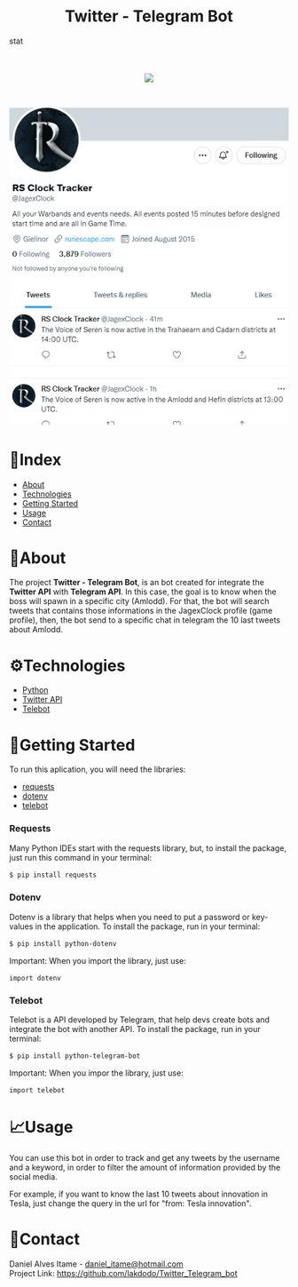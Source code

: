 <h1 align="center"> Twitter - Telegram Bot </h1>
stat
<h1 align = "center">
<img src = https://ik.imagekit.io/4txgolxzk/twigram_VG65m80qv.png?ik-sdk-
           version=javascript-1.4.3&updatedAt=1652106701245>
</h1>

<h1 align = "center">
    <img src = "public/Bot_twitter_telegram.gif">
</h1>

# 📑Index

- [About](#-about)
- [Technologies](#-technologies)
- [Getting Started](#-getting-started)
- [Usage](#-usage)
- [Contact](#-contact)


# 📍About


The project **Twitter - Telegram Bot**, is an bot created for integrate the **Twitter API** with **Telegram API**.
In this case, the goal is to know when the boss will spawn in a specific city (Amlodd). 
For that, the bot will search tweets that contains those informations in the JagexClock profile (game profile),
then, the bot send to a specific chat in telegram the 10 last tweets about Amlodd.

# ⚙Technologies


- [Python](https://www.python.org/downloads/)
- [Twitter API](https://developer.twitter.com/en/docs)
- [Telebot](https://python-telegram-bot.readthedocs.io/en/v20.0a0/)


# 🚦Getting Started


To run this aplication, you will need the libraries:
- [requests](https://docs.python-requests.org/en/latest/)
- [dotenv](https://pypi.org/project/python-dotenv/)
- [telebot](https://python-telegram-bot.readthedocs.io/en/v20.0a0/)

### Requests
Many Python IDEs start with the requests library, but, to install the package, just run this command in your terminal:
```bash
$ pip install requests
```
### Dotenv
Dotenv is a library that helps when you need to put a password or key-values in the application. To install the package, run in your terminal:
```bash
$ pip install python-dotenv
```
Important: When you import the library, just use:
```
import dotenv
```
### Telebot
Telebot is a API developed by Telegram, that help devs create bots and integrate the bot with another API. To install the package, run in your terminal:
```bash
$ pip install python-telegram-bot
```
Important: When you impor the library, just use:
```
import telebot
```

# 📈Usage


<p>You can use this bot in order to track and get any tweets by the username and a keyword, in order to filter the amount of information provided by the social media.</p>
For example, if you want to know the last 10 tweets about innovation in Tesla, just change the query in the url for "from: Tesla innovation".

# 📲Contact


Daniel Alves Itame - daniel_itame@hotmail.com \
Project Link: https://github.com/lakdodo/Twitter_Telegram_bot
